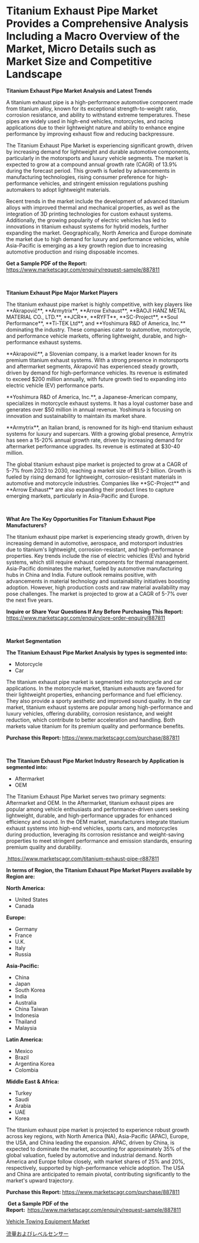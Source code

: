 <p><h1>Titanium Exhaust Pipe Market Provides a Comprehensive Analysis Including a Macro Overview of the Market, Micro Details such as Market Size and Competitive Landscape</h1></p><p><strong>Titanium Exhaust Pipe Market Analysis and Latest Trends</strong></p>
<p><p>A titanium exhaust pipe is a high-performance automotive component made from titanium alloy, known for its exceptional strength-to-weight ratio, corrosion resistance, and ability to withstand extreme temperatures. These pipes are widely used in high-end vehicles, motorcycles, and racing applications due to their lightweight nature and ability to enhance engine performance by improving exhaust flow and reducing backpressure.</p><p>The Titanium Exhaust Pipe Market is experiencing significant growth, driven by increasing demand for lightweight and durable automotive components, particularly in the motorsports and luxury vehicle segments. The market is expected to grow at a compound annual growth rate (CAGR) of 13.9% during the forecast period. This growth is fueled by advancements in manufacturing technologies, rising consumer preference for high-performance vehicles, and stringent emission regulations pushing automakers to adopt lightweight materials.</p><p>Recent trends in the market include the development of advanced titanium alloys with improved thermal and mechanical properties, as well as the integration of 3D printing technologies for custom exhaust systems. Additionally, the growing popularity of electric vehicles has led to innovations in titanium exhaust systems for hybrid models, further expanding the market. Geographically, North America and Europe dominate the market due to high demand for luxury and performance vehicles, while Asia-Pacific is emerging as a key growth region due to increasing automotive production and rising disposable incomes.</p></p>
<p><strong>Get a Sample PDF of the Report:&nbsp;</strong> <a href="https://www.marketscagr.com/enquiry/request-sample/887811?utm_campaign=1889&utm_medium=2&utm_source=Github&utm_content=ia&utm_term=22012025&utm_id=titanium-exhaust-pipe">https://www.marketscagr.com/enquiry/request-sample/887811</a></p>
<p>&nbsp;</p>
<p><strong>Titanium Exhaust Pipe Major Market Players</strong></p>
<p><p>The titanium exhaust pipe market is highly competitive, with key players like **Akrapovič**, **Armytrix**, **Arrow Exhaust**, **BAOJI HANZ METAL MATERIAL CO., LTD.**, **JCR**, **RYFT**, **SC-Project**, **Soul Performance**, **Ti-TEK Ltd**, and **Yoshimura R&D of America, Inc.** dominating the industry. These companies cater to automotive, motorcycle, and performance vehicle markets, offering lightweight, durable, and high-performance exhaust systems.</p><p>**Akrapovič**, a Slovenian company, is a market leader known for its premium titanium exhaust systems. With a strong presence in motorsports and aftermarket segments, Akrapovič has experienced steady growth, driven by demand for high-performance vehicles. Its revenue is estimated to exceed $200 million annually, with future growth tied to expanding into electric vehicle (EV) performance parts.</p><p>**Yoshimura R&D of America, Inc.**, a Japanese-American company, specializes in motorcycle exhaust systems. It has a loyal customer base and generates over $50 million in annual revenue. Yoshimura is focusing on innovation and sustainability to maintain its market share.</p><p>**Armytrix**, an Italian brand, is renowned for its high-end titanium exhaust systems for luxury and supercars. With a growing global presence, Armytrix has seen a 15-20% annual growth rate, driven by increasing demand for aftermarket performance upgrades. Its revenue is estimated at $30-40 million.</p><p>The global titanium exhaust pipe market is projected to grow at a CAGR of 5-7% from 2023 to 2030, reaching a market size of $1.5-2 billion. Growth is fueled by rising demand for lightweight, corrosion-resistant materials in automotive and motorcycle industries. Companies like **SC-Project** and **Arrow Exhaust** are also expanding their product lines to capture emerging markets, particularly in Asia-Pacific and Europe.</p></p>
<p>&nbsp;</p>
<p><strong>What Are The Key Opportunities For Titanium Exhaust Pipe Manufacturers?</strong></p>
<p><p>The titanium exhaust pipe market is experiencing steady growth, driven by increasing demand in automotive, aerospace, and motorsport industries due to titanium's lightweight, corrosion-resistant, and high-performance properties. Key trends include the rise of electric vehicles (EVs) and hybrid systems, which still require exhaust components for thermal management. Asia-Pacific dominates the market, fueled by automotive manufacturing hubs in China and India. Future outlook remains positive, with advancements in material technology and sustainability initiatives boosting adoption. However, high production costs and raw material availability may pose challenges. The market is projected to grow at a CAGR of 5-7% over the next five years.</p></p>
<p><strong>Inquire or Share Your Questions If Any Before Purchasing This Report:</strong> <a href="https://www.marketscagr.com/enquiry/pre-order-enquiry/887811?utm_campaign=1889&utm_medium=2&utm_source=Github&utm_content=ia&utm_term=22012025&utm_id=titanium-exhaust-pipe">https://www.marketscagr.com/enquiry/pre-order-enquiry/887811</a></p>
<p>&nbsp;</p>
<p><strong>Market Segmentation</strong></p>
<p><strong>The Titanium Exhaust Pipe Market Analysis by types is segmented into:</strong></p>
<p><ul><li>Motorcycle</li><li>Car</li></ul></p>
<p><p>The titanium exhaust pipe market is segmented into motorcycle and car applications. In the motorcycle market, titanium exhausts are favored for their lightweight properties, enhancing performance and fuel efficiency. They also provide a sporty aesthetic and improved sound quality. In the car market, titanium exhaust systems are popular among high-performance and luxury vehicles, offering durability, corrosion resistance, and weight reduction, which contribute to better acceleration and handling. Both markets value titanium for its premium quality and performance benefits.</p></p>
<p><strong>Purchase this Report:&nbsp;</strong><a href="https://www.marketscagr.com/purchase/887811?utm_campaign=1889&utm_medium=2&utm_source=Github&utm_content=ia&utm_term=22012025&utm_id=titanium-exhaust-pipe">https://www.marketscagr.com/purchase/887811</a></p>
<p>&nbsp;</p>
<p><strong>The Titanium Exhaust Pipe Market Industry Research by Application is segmented into:</strong></p>
<p><ul><li>Aftermarket</li><li>OEM</li></ul></p>
<p><p>The Titanium Exhaust Pipe Market serves two primary segments: Aftermarket and OEM. In the Aftermarket, titanium exhaust pipes are popular among vehicle enthusiasts and performance-driven users seeking lightweight, durable, and high-performance upgrades for enhanced efficiency and sound. In the OEM market, manufacturers integrate titanium exhaust systems into high-end vehicles, sports cars, and motorcycles during production, leveraging its corrosion resistance and weight-saving properties to meet stringent performance and emission standards, ensuring premium quality and durability.</p></p>
<p><a href="https://www.marketscagr.com/titanium-exhaust-pipe-r887811?utm_campaign=1889&utm_medium=2&utm_source=Github&utm_content=ia&utm_term=22012025&utm_id=titanium-exhaust-pipe">&nbsp;https://www.marketscagr.com/titanium-exhaust-pipe-r887811</a></p>
<p><strong>In terms of Region, the Titanium Exhaust Pipe Market Players available by Region are:</strong></p>
<p>
    <p> <strong> North America: </strong>
        <ul>
            <li>United States</li>
            <li>Canada</li>
        </ul>
        </p> 
    <p> <strong> Europe: </strong>
        <ul>
            <li>Germany</li>
            <li>France</li>
            <li>U.K.</li>
            <li>Italy</li>
            <li>Russia</li>
        </ul>
        </p> 
    <p> <strong> Asia-Pacific: </strong>
        <ul>
            <li>China</li>
            <li>Japan</li>
            <li>South Korea</li>
            <li>India</li>
            <li>Australia</li>
            <li>China Taiwan</li>
            <li>Indonesia</li>
            <li>Thailand</li>
            <li>Malaysia</li>
        </ul>
        </p> 
    <p> <strong> Latin America: </strong>
        <ul>
            <li>Mexico</li>
            <li>Brazil</li>
            <li>Argentina Korea</li>
            <li>Colombia</li>
        </ul>
        </p> 
    <p> <strong> Middle East & Africa: </strong>
        <ul>
            <li>Turkey</li>
            <li>Saudi</li>
            <li>Arabia</li>
            <li>UAE</li>
            <li>Korea</li>
        </ul>
    </p>
    </p>
<p><p>The titanium exhaust pipe market is projected to experience robust growth across key regions, with North America (NA), Asia-Pacific (APAC), Europe, the USA, and China leading the expansion. APAC, driven by China, is expected to dominate the market, accounting for approximately 35% of the global valuation, fueled by automotive and industrial demand. North America and Europe follow closely, with market shares of 25% and 20%, respectively, supported by high-performance vehicle adoption. The USA and China are anticipated to remain pivotal, contributing significantly to the market's upward trajectory.</p></p>
<p><strong>Purchase this Report: </strong><a href="https://www.marketscagr.com/purchase/887811?utm_campaign=1889&utm_medium=2&utm_source=Github&utm_content=ia&utm_term=22012025&utm_id=titanium-exhaust-pipe">https://www.marketscagr.com/purchase/887811</a></p>
<p>&nbsp;<strong>Get a Sample PDF of the Report:&nbsp;&nbsp;</strong><a href="https://www.marketscagr.com/enquiry/request-sample/887811?utm_campaign=1889&utm_medium=2&utm_source=Github&utm_content=ia&utm_term=22012025&utm_id=titanium-exhaust-pipe">https://www.marketscagr.com/enquiry/request-sample/887811</a></p>
<p><strong></strong></p>
<p><p><a href="https://github.com/prosalinda88/Market-Research-Report-List-7/blob/main/vehicle-towing-equipment-market.md?utm_campaign=1889&utm_medium=2&utm_source=Github&utm_content=ia&utm_term=22012025&utm_id=titanium-exhaust-pipe">Vehicle Towing Equipment Market</a></p><p><a href="https://github.com/lababdou/Market-Research-Report-List-6/blob/main/542223732641.md?utm_campaign=1889&utm_medium=2&utm_source=Github&utm_content=ia&utm_term=22012025&utm_id=titanium-exhaust-pipe">流量およびレベルセンサー</a></p></p>